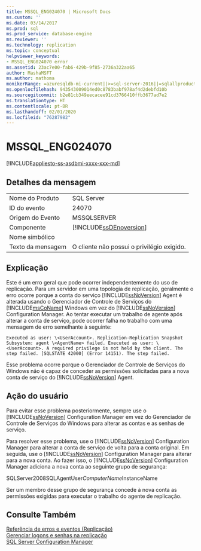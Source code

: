 ```yaml
---
title: MSSQL_ENG024070 | Microsoft Docs
ms.custom: ''
ms.date: 03/14/2017
ms.prod: sql
ms.prod_service: database-engine
ms.reviewer: ''
ms.technology: replication
ms.topic: conceptual
helpviewer_keywords:
- MSSQL_ENG024070 error
ms.assetid: 23ac7e00-fab6-429b-9f85-2736a322aa65
author: MashaMSFT
ms.author: mathoma
monikerRange: =azuresqldb-mi-current||>=sql-server-2016||=sqlallproducts-allversions
ms.openlocfilehash: 943543009014ed0c8783babf978af4d2debfd10b
ms.sourcegitcommit: b2e81cb349eecacee91cd3766410ffb3677ad7e2
ms.translationtype: HT
ms.contentlocale: pt-BR
ms.lasthandoff: 02/01/2020
ms.locfileid: "76287982"
---
```

# <a name="mssql_eng024070"></a>MSSQL_ENG024070
[!INCLUDE[appliesto-ss-asdbmi-xxxx-xxx-md](../../includes/appliesto-ss-asdbmi-xxxx-xxx-md.md)]
    
## <a name="message-details"></a>Detalhes da mensagem  
  
|||  
|-|-|  
|Nome do Produto|SQL Server|  
|ID do evento|24070|  
|Origem do Evento|MSSQLSERVER|  
|Componente|[!INCLUDE[ssDEnoversion](../../includes/ssdenoversion-md.md)]|  
|Nome simbólico||  
|Texto da mensagem|O cliente não possui o privilégio exigido.|  
  
## <a name="explanation"></a>Explicação  
 Este é um erro geral que pode ocorrer independentemente do uso de replicação. Para um servidor em uma topologia de replicação, geralmente o erro ocorre porque a conta do serviço [!INCLUDE[ssNoVersion](../../includes/ssnoversion-md.md)] Agent é alterada usando o Gerenciador de Controle de Serviços do [!INCLUDE[msCoName](../../includes/msconame-md.md)] Windows em vez do [!INCLUDE[ssNoVersion](../../includes/ssnoversion-md.md)] Configuration Manager. Ao tentar executar um trabalho de agente após alterar a conta de serviço, pode ocorrer falha no trabalho com uma mensagem de erro semelhante à seguinte:  
  
 `Executed as user: \<UserAccount>. Replication-Replication Snapshot Subsystem: agent \<AgentName> failed. Executed as user: \<UserAccount>. A required privilege is not held by the client. The step failed. [SQLSTATE 42000] (Error 14151). The step failed.`  
  
 Esse problema ocorre porque o Gerenciador de Controle de Serviços do Windows não é capaz de conceder as permissões solicitadas para a nova conta de serviço do [!INCLUDE[ssNoVersion](../../includes/ssnoversion-md.md)] Agent.  
  
## <a name="user-action"></a>Ação do usuário  
 Para evitar esse problema posteriormente, sempre use o [!INCLUDE[ssNoVersion](../../includes/ssnoversion-md.md)] Configuration Manager em vez do Gerenciador de Controle de Serviços do Windows para alterar as contas e as senhas de serviço.  
  
 Para resolver esse problema, use o [!INCLUDE[ssNoVersion](../../includes/ssnoversion-md.md)] Configuration Manager para alterar a conta de serviço de volta para a conta original. Em seguida, use o [!INCLUDE[ssNoVersion](../../includes/ssnoversion-md.md)] Configuration Manager para alterar para a nova conta. Ao fazer isso, o [!INCLUDE[ssNoVersion](../../includes/ssnoversion-md.md)] Configuration Manager adiciona a nova conta ao seguinte grupo de segurança:  
  
 SQLServer2008SQLAgentUser$ComputerName$InstanceName  
  
 Ser um membro desse grupo de segurança concede à nova conta as permissões exigidas para executar o trabalho do agente de replicação.  
  
## <a name="see-also"></a>Consulte Também  
 [Referência de erros e eventos &#40;Replicação&#41;](../../relational-databases/replication/errors-and-events-reference-replication.md)   
 [Gerenciar logons e senhas na replicação](../../relational-databases/replication/security/identity-and-access-control-replication.md)   
 [SQL Server Configuration Manager](../../relational-databases/sql-server-configuration-manager.md)  
  
  
